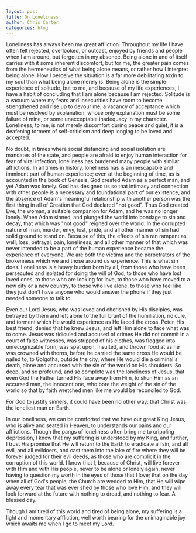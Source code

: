 ```yaml
---
layout: post
title: On Loneliness
author: Chris Carter
categories: blog
---
```

Loneliness has always been my great affliction. Throughout my life I have often felt rejected, overlooked, or outcast, enjoyed by friends and people when I am around, but forgotten in my absence. Being alone in and of itself carries with it some inherent discomfort, but for me, the greater pain comes from the hermeneutics of what being alone means, or rather how I interpret being alone. How I perceive the situation is a far more debilitating toxin to my soul than what being alone merely is. Being alone is the simple experience of solitude, but to me, and because of my life experiences, I have a habit of concluding that I am alone because I am rejected. Solitude is a vacuum where my fears and insecurities have room to become strengthened and rise up to devour me; a vacancy of acceptance which must be resolved by explanation, whose only explanation must be some failure of mine, or some unacceptable inadequacy in my character. Loneliness, to me, is not merely discomfort during peace and quiet, it is a deafening torment of self-criticism and deep longing to be loved and accepted.



No doubt, in times where social distancing and social isolation are mandates of the state, and people are afraid to enjoy human interaction for fear of viral infection, loneliness has burdened many people with similar afflictions. In all times in history, loneliness has is an inescapable and imminent part of human experience; even at the beginning of time, as is accounted in the book of Genesis, God created Adam as a perfect man, and yet Adam was lonely. God has designed us so that intimacy and connection with other people is a necessary and foundational part of our existence, and the absence of Adam's meaningful relationship with another person was the first thing in all of Creation that God declared "not good". Thus God created Eve, the woman, a suitable companion for Adam, and he was no longer lonely. When Adam sinned, and plunged the world into bondage to sin and decay, that which was "not good" reigned over the world. In the corrupted nature of man, murder, envy, lust, pride, and all other manner of sin had solid ground to stand on. Because of this, the effects of sin ran rampant as well; loss, betrayal, pain, loneliness, and all other manner of that which was never intended to be a part of the human experience became the experience of everyone. We are both the victims and the perpetrators of the brokenness which we and those around us experience. This is what sin does. Loneliness is a heavy burden born by all, from those who have been persecuted and isolated for doing the will of God, to those who have lost loved ones, to those who are looking for love, to those who have moved to a new city or a new country, to those who live alone, to those who feel like they just don't have anyone who would answer the phone if they just needed someone to talk to.



Even our Lord Jesus, who was loved and cherished by His disciples, was betrayed by them and left alone to the full brunt of the humiliation, ridicule, and torment which He would experience as He faced the cross. Peter, His best friend, denied that he knew Jesus, and left Him alone to face what was to come. Jesus was ridiculed and accused of crimes He did not commit in a court of false witnesses, was stripped of his clothes, was flogged into unrecognizable form, was spat upon, insulted, and thrown food at as he was crowned with thorns, before he carried the same cross He would be nailed to, to Golgotha, outside the city, where He would die a criminal's death, alone and accursed with the sin of the world on His shoulders. So deep, and so profound, and so complete was the loneliness of Jesus, that even God the Father turned His face away from Him, to shun Him as an accursed man, the innocent one, who bore the weight of the sin of the world so that by faith wretched men like me would be reconciled to God.



For God to justify sinners, it could have been no other way: that Christ was the loneliest man on Earth.



In our loneliness, we can be comforted that we have our great King Jesus, who is alive and seated in Heaven, to understands our pains and our afflictions. Though the pangs of loneliness often bring me to crippling depression, I know that my suffering is understood by my King, and further, I trust His promise that He will return to the Earth to eradicate all sin, and all evil, and all evildoers, and cast them into the lake of fire where they will be forever judged for their evil deeds, as those who are complicit in the corruption of this world. I know that I, because of Christ, will live forever with Him and with His people, never to be alone or lonely again, never having to question my worth in the eyes of those that I love; that on the day when all of God's people, the Church are wedded to Him, that He will wipe away every tear that was ever shed by those who love Him, and they will look forward at the future with nothing to dread, and nothing to fear. A blessed day.



Though I am tired of this world and tired of being alone, my suffering is a light and momentary affliction, well worth bearing for the unimaginable joy which awaits me when I go to meet my Lord.
